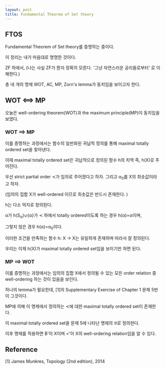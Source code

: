 ```yaml
---
layout: post
title: Fundamental Theorem of Set theory
---
```


## FTOS
Fundamental Theorem of Set theory를 증명하는 중이다.

이 정리는 내가 마음대로 명명한 것이다.

ZF 하에서, (나는 사실 ZF가 뭔지 정확히 모른다. '그냥 자연스러운 공리들로부터' 로 이해한다.)

총 네 개의 명제 WOT, AC, MP, Zorn's lemma가 동치임을 보이고자 한다.

## WOT &DoubleLongLeftRightArrow; MP

오늘은 well-ordering theorem(WOT)과 the maximum principle(MP)이 동치임을 보였다.

### WOT &DoubleLongRightArrow; MP

이를 증명하는 과정에서는 함수의 일반화된 귀납적 정의를 통해 maximal totally ordered set을 찾아낸다.

이때 maximal totally ordered set은 귀납적으로 정의된 함수 h의 치역 즉, h(X)로 주어진다.

우선 strict partial order &pr;가 임의로 주어졌다고 하자. 그리고 &alpha;<sub>0</sub>를 X의 최솟값이라고 하자.

(임의의 집합 X가 well-ordered 이므로 최솟값은 반드시 존재한다. )

h는 다소 억지로 정의된다.

&alpha;가 h(S<sub>&alpha;</sub>)&cup;{&alpha;}가 &pr; 하에서 totally ordered이도록 하는 경우 h(&alpha;)=&alpha;이며,

그렇지 않은 경우 h(&alpha;)=&alpha;<sub>0</sub>이다.

이러한 조건을 만족하는 함수 h: X &rarr; X는 유일하게 존재하며 따라서 잘 정의된다.

우리는 이제 h(X)가 maximal totally ordered set임을 보이기만 하면 된다.

### MP &DoubleLongRightArrow; WOT

이를 증명하는 과정에서는 임의의 집합 X에서 정의될 수 있는 모든 order relation 중 well-ordering 하는 것이 있음을 보인다.

하나의 lemma가 필요한데, [1]의 Supplementary Exercise of Chapter 1 문제 5번이 그것이다.

MP에 의해 이 명제에서 정의하는 &pr;에 대한 maximal totally ordered set이 존재한다.

이 maximal totally ordered set을 문제 5에 나타난 명제의 &Bfr;로 정의한다.

이후 명제를 적용하면 B'이 X이며 <'이 X의 well-ordering relation임을 알 수 있다.

## Reference

[1] James Munkres, Topology (2nd edition), 2014

